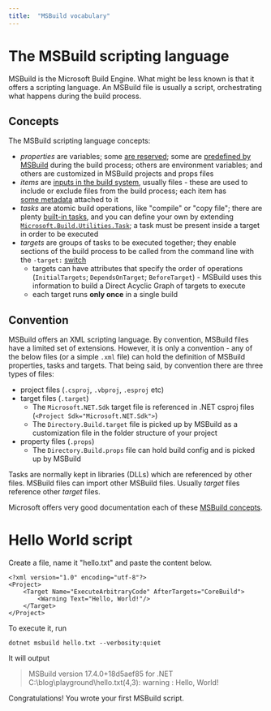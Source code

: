 ```yaml
---
title:  "MSBuild vocabulary"
---
```


# The MSBuild scripting language

MSBuild is the Microsoft Build Engine. What might be less known is that it offers a scripting language. An MSBuild file is usually a script, orchestrating what happens during the build process.

## Concepts

The MSBuild scripting language concepts:
- *properties* are variables; some [are reserved](https://learn.microsoft.com/en-us/visualstudio/msbuild/common-msbuild-project-properties); some are [predefined by MSBuild](https://learn.microsoft.com/en-us/visualstudio/msbuild/msbuild-reserved-and-well-known-properties) during the build process; others are environment variables; and others are customized in MSBuild projects and props files
- *items* are [inputs in the build system](https://learn.microsoft.com/en-us/visualstudio/msbuild/common-msbuild-project-items), usually files - these are used to include or exclude files from the build process; each item has [some metadata](https://learn.microsoft.com/en-us/visualstudio/msbuild/msbuild-well-known-item-metadata) attached to it
- *tasks* are atomic build operations, like "compile" or "copy file"; there are plenty [built-in tasks](https://learn.microsoft.com/en-us/visualstudio/msbuild/msbuild-task-reference), and you can define your own by extending [`Microsoft.Build.Utilities.Task`](https://learn.microsoft.com/en-us/dotnet/api/microsoft.build.utilities.task); a task must be present inside a target in order to be executed
- *targets* are groups of tasks to be executed together; they enable sections of the build process to be called from the command line with the `-target:` [switch](https://learn.microsoft.com/en-us/visualstudio/msbuild/msbuild-command-line-reference)
  - targets can have attributes that specify the order of operations (`InitialTargets`; `DependsOnTarget`; `BeforeTarget`) - MSBuild uses this information to build a Direct Acyclic Graph of targets to execute
  - each target runs **only once** in a single build

## Convention

MSBuild offers an XML scripting language. By convention, MSBuild files have a limited set of extensions. However, it is only a convention - any of the below files (or a simple `.xml` file) can hold the definition of MSBuild properties, tasks and targets. That being said, by convention there are three types of files:
- project files (`.csproj`, `.vbproj`, `.esproj` etc)
- target files (`.target`)
  - The `Microsoft.NET.Sdk` target file is referenced in .NET csproj files (`<Project Sdk="Microsoft.NET.Sdk">`)
  - The `Directory.Build.target` file is picked up by MSBuild as a customization file in the folder structure of your project
- property files (`.props`)
  - The `Directory.Build.props` file can hold build config and is picked up by MSBuild

Tasks are normally kept in libraries (DLLs) which are referenced by other files.
MSBuild files can import other MSBuild files. Usually *target* files reference other *target* files.

Microsoft offers very good documentation each of these [MSBuild concepts](https://learn.microsoft.com/en-us/visualstudio/msbuild/msbuild-concepts).

# Hello World script

Create a file, name it "hello.txt" and paste the content below.

```
<?xml version="1.0" encoding="utf-8"?>
<Project>
	<Target Name="ExecuteArbitraryCode" AfterTargets="CoreBuild">
		<Warning Text="Hello, World!"/>
	</Target>
</Project>
```

To execute it, run

```
dotnet msbuild hello.txt --verbosity:quiet
```
It will output

> MSBuild version 17.4.0+18d5aef85 for .NET
C:\blog\playground\hello.txt(4,3): warning : Hello, World!

Congratulations! You wrote your first MSBuild script.
